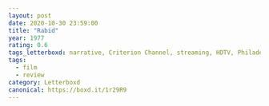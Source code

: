 ```yaml
---
layout: post 
date: 2020-10-30 23:59:00
title: "Rabid"
year: 1977
rating: 0.6
tags_letterboxd: narrative, Criterion Channel, streaming, HDTV, Philadelphia, Leah, Robtober
tags:
  - film
  - review
category: Letterboxd
canonical: https://boxd.it/1r29R9
---
```

